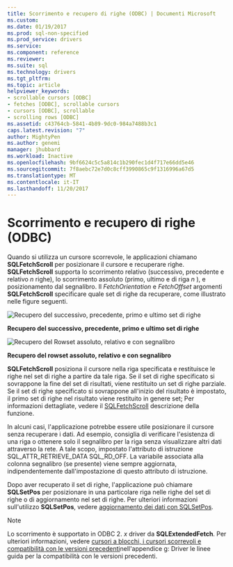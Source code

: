```yaml
---
title: Scorrimento e recupero di righe (ODBC) | Documenti Microsoft
ms.custom: 
ms.date: 01/19/2017
ms.prod: sql-non-specified
ms.prod_service: drivers
ms.service: 
ms.component: reference
ms.reviewer: 
ms.suite: sql
ms.technology: drivers
ms.tgt_pltfrm: 
ms.topic: article
helpviewer_keywords:
- scrollable cursors [ODBC]
- fetches [ODBC], scrollable cursors
- cursors [ODBC], scrollable
- scrolling rows [ODBC]
ms.assetid: c43764cb-5841-4b89-9dc0-984a7488b3c1
caps.latest.revision: "7"
author: MightyPen
ms.author: genemi
manager: jhubbard
ms.workload: Inactive
ms.openlocfilehash: 9bf6624c5c5a814c1b290fec1d4f717e66dd5e46
ms.sourcegitcommit: 7f8aebc72e7d0c8cff3990865c9f1316996a67d5
ms.translationtype: MT
ms.contentlocale: it-IT
ms.lasthandoff: 11/20/2017
---
```

# <a name="scrolling-and-fetching-rows-odbc"></a>Scorrimento e recupero di righe (ODBC)
Quando si utilizza un cursore scorrevole, le applicazioni chiamano **SQLFetchScroll** per posizionare il cursore e recuperare righe. **SQLFetchScroll** supporta lo scorrimento relativo (successivo, precedente e relativo  *n*  righe), lo scorrimento assoluto (primo, ultimo e di riga  *n* ), e posizionamento dal segnalibro. Il *FetchOrientation* e *FetchOffset* argomenti **SQLFetchScroll** specificare quale set di righe da recuperare, come illustrato nelle figure seguenti.  
  
 ![Recupero del successivo, precedente, primo e ultimo set di righe](../../../odbc/reference/develop-app/media/pr20_2.gif "pr20_2")  
  
 **Recupero del successivo, precedente, primo e ultimo set di righe**  
  
 ![Recupero del Rowset assoluto, relativo e con segnalibro](../../../odbc/reference/develop-app/media/pr20_1.gif "pr20_1")  
  
 **Recupero del rowset assoluto, relativo e con segnalibro**  
  
 **SQLFetchScroll** posiziona il cursore nella riga specificata e restituisce le righe nel set di righe a partire da tale riga. Se il set di righe specificato si sovrappone la fine del set di risultati, viene restituito un set di righe parziale. Se il set di righe specificato si sovrappone all'inizio del risultato è impostato, il primo set di righe nel risultato viene restituito in genere set; Per informazioni dettagliate, vedere il [SQLFetchScroll](../../../odbc/reference/syntax/sqlfetchscroll-function.md) descrizione della funzione.  
  
 In alcuni casi, l'applicazione potrebbe essere utile posizionare il cursore senza recuperare i dati. Ad esempio, consiglia di verificare l'esistenza di una riga o ottenere solo il segnalibro per la riga senza visualizzare altri dati attraverso la rete. A tale scopo, impostato l'attributo di istruzione SQL_ATTR_RETRIEVE_DATA SQL_RD_OFF. La variabile associata alla colonna segnalibro (se presente) viene sempre aggiornata, indipendentemente dall'impostazione di questo attributo di istruzione.  
  
 Dopo aver recuperato il set di righe, l'applicazione può chiamare **SQLSetPos** per posizionare in una particolare riga nelle righe del set di righe o di aggiornamento nel set di righe. Per ulteriori informazioni sull'utilizzo **SQLSetPos**, vedere [aggiornamento dei dati con SQLSetPos](../../../odbc/reference/develop-app/updating-data-with-sqlsetpos.md).  
  
> [!NOTE]  
>  Lo scorrimento è supportato in ODBC 2. *x* driver da **SQLExtendedFetch**. Per ulteriori informazioni, vedere [cursori a blocchi, i cursori scorrevoli e compatibilità con le versioni precedenti](../../../odbc/reference/appendixes/block-cursors-scrollable-cursors-and-backward-compatibility.md)nell'appendice g: Driver le linee guida per la compatibilità con le versioni precedenti.
